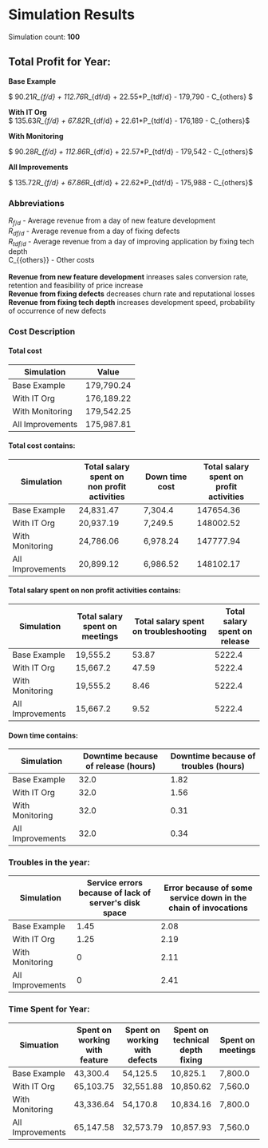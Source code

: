 # Simulation Results

Simulation count: **100**

## Total Profit for Year:

**Base Example**

$ 90.21*R_{f/d} + 112.76*R_{df/d} + 22.55*P_{tdf/d} - 179,790 - C_{others} 
$

**With IT Org**<br/>$ 135.63*R_{f/d} + 67.82*R_{df/d} + 22.61*P_{tdf/d} - 176,189 - C_{others}$

**With Monitoring**

$ 90.28*R_{f/d} + 112.86*R_{df/d} + 22.57*P_{tdf/d} - 179,542 - C_{others}$

**All Improvements**

$ 135.72*R_{f/d} + 67.86*R_{df/d} + 22.62*P_{tdf/d} - 175,988 - C_{others}$

### Abbreviations

$R_{{f/d}}$ - Average revenue from a day of new feature development<br/>$R_{{df/d}}$ - Average revenue from a day of fixing defects<br/>$R_{{tdf/d}}$ - Average revenue from a day of improving application by fixing tech depth<br/>C_{{others}} - Other costs<br/><br/>**Revenue from new feature development** inreases sales conversion rate, retention and feasibility of price increase<br/>**Revenue from fixing defects** decreases churn rate and reputational losses<br/>**Revenue from fixing tech depth** increases development speed, probability of occurrence of new defects 

### Cost Description

#### Total cost

| Simulation       | Value      |
| ---------------- | ---------- |
| Base Example     | 179,790.24 |
| With IT Org      | 176,189.22 |
| With Monitoring  | 179,542.25 |
| All Improvements | 175,987.81 |

#### Total cost contains:

| Simulation       | Total salary spent on<br/>non profit activities | Down time cost | Total salary spent on<br/>profit activities |
| ---------------- | ----------------------------------------------- | -------------- | ------------------------------------------- |
| Base Example     | 24,831.47                                       | 7,304.4        | 147654.36                                   |
| With IT Org      | 20,937.19                                       | 7,249.5        | 148002.52                                   |
| With Monitoring  | 24,786.06                                       | 6,978.24       | 147777.94                                   |
| All Improvements | 20,899.12                                       | 6,986.52       | 148102.17                                   |

#### Total salary spent on non profit activities contains:

| Simulation       | Total salary spent on meetings | Total salary spent on troubleshooting | Total salary spent on release |
| ---------------- | ------------------------------ | ------------------------------------- | ----------------------------- |
| Base Example     | 19,555.2                       | 53.87                                 | 5222.4                        |
| With IT Org      | 15,667.2                       | 47.59                                 | 5222.4                        |
| With Monitoring  | 19,555.2                       | 8.46                                  | 5222.4                        |
| All Improvements | 15,667.2                       | 9.52                                  | 5222.4                        |

#### Down time contains:

| Simulation       | Downtime because of release (hours) | Downtime because of troubles (hours) |
| ---------------- | ----------------------------------- | ------------------------------------ |
| Base Example     | 32.0                                | 1.82                                 |
| With IT Org      | 32.0                                | 1.56                                 |
| With Monitoring  | 32.0                                | 0.31                                 |
| All Improvements | 32.0                                | 0.34                                 |

### Troubles in the year:

| Simulation       | Service errors because of lack of server's disk space | Error because of some service down in the chain of invocations |
| ---------------- | ----------------------------------------------------- | -------------------------------------------------------------- |
| Base Example     | 1.45                                                  | 2.08                                                           |
| With IT Org      | 1.25                                                  | 2.19                                                           |
| With Monitoring  | 0                                                     | 2.11                                                           |
| All Improvements | 0                                                     | 2.41                                                           |

### Time Spent for Year:

| Simuation        | Spent on<br/>working with feature | Spent on<br/>working with defects | Spent on<br/>technical depth fixing | Spent on meetings | Spent on troubleshooting | Spent on release |
| ---------------- | --------------------------------- | --------------------------------- | ----------------------------------- | ----------------- | ------------------------ | ---------------- |
| Base Example     | 43,300.4                          | 54,125.5                          | 10,825.1                            | 7,800.0           | 109.0                    | 3,840.0          |
| With IT Org      | 65,103.75                         | 32,551.88                         | 10,850.62                           | 7,560.0           | 93.75                    | 3,840.0          |
| With Monitoring  | 43,336.64                         | 54,170.8                          | 10,834.16                           | 7,800.0           | 18.4                     | 3,840.0          |
| All Improvements | 65,147.58                         | 32,573.79                         | 10,857.93                           | 7,560.0           | 20.7                     | 3,840.0          |
